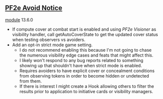 ## [PF2e Avoid Notice](<https://github.com/Eligarf/avoid-notice>)

[module](<https://foundryvtt.com/packages/pf2e-avoid-notice>) 13.6.0

- If compute cover at combat start is enabled and using _PF2e Visioner_ as visibility handler, call getAutoCoverState to get the updated cover status when testing observers vs avoiders.
- Add an opt-in strict mode game setting.
  - I do not recommend enabling this because I'm not going to chase the numerous visibility edge cases and feats that might affect this.
  - I likely won't respond to any bug reports related to something showing up that shouldn't have when strict mode is enabled.
  - Requires avoiders to have explicit cover or concealment conditions from observing tokens in order to become hidden or undetected from them.
  - If there is interest I might create a Hook allowing others to filter the results prior to application to initiative cards or visibility managers.
